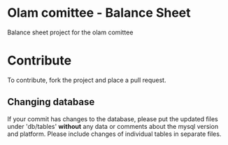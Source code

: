 Olam comittee - Balance Sheet
=============================

Balance sheet project for the olam comittee

Contribute
==========

To contribute, fork the project and place a pull request.

Changing database
-----------------

If your commit has changes to the database, please put the updated files under 'db/tables' **without** any data or comments about the mysql version and platform.
Please include changes of individual tables in separate files.
